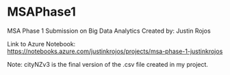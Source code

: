 # MSAPhase1
MSA Phase 1 Submission on Big Data Analytics
Created by: Justin Rojos

Link to Azure Notebook: https://notebooks.azure.com/justinkrojos/projects/msa-phase-1-justinkrojos

Note: cityNZv3 is the final version of the .csv file created in my project.
